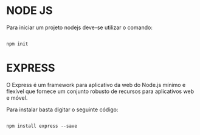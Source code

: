 # NODE JS

Para iniciar um projeto nodejs deve-se utilizar o comando:

<code>
npm init
</code>

# EXPRESS

O Express é um framework para aplicativo da web do Node.js mínimo e flexível que fornece um conjunto robusto de recursos para aplicativos web e móvel.

Para instalar basta digitar o seguinte código:

<code>
npm install express --save
</code>
